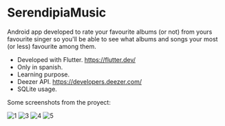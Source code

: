 # SerendipiaMusic
Android app developed to rate your favourite albums (or not) from yours favourite singer so you'll be able to see what albums and songs your most (or less) favourite among them.

- Developed with Flutter. https://flutter.dev/
- Only in spanish.
- Learning purpose.
- Deezer API. https://developers.deezer.com/
- SQLite usage.

Some screenshots from the proyect:

![1](https://user-images.githubusercontent.com/50151501/229366089-58d3b441-34b0-488c-a7d4-3b78d7b24741.png)
![3](https://user-images.githubusercontent.com/50151501/229366099-45d76e5d-9991-4b71-b8fe-8b92e1942f04.png)
![4](https://user-images.githubusercontent.com/50151501/229366102-2f768cc5-ac82-4f4b-a2ca-3f8b06af4185.png)
![5](https://user-images.githubusercontent.com/50151501/229366106-9828a2ff-3f9c-49a6-bffd-2fb1b23c55af.png)
